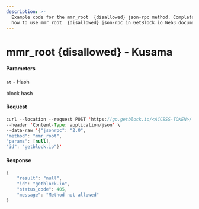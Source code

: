```yaml
---
description: >-
  Example code for the mmr_root  {disallowed} json-rpc method. Сomplete guide on
  how to use mmr_root  {disallowed} json-rpc in GetBlock.io Web3 documentation.
---
```


# mmr\_root {disallowed} - Kusama

#### Parameters

`at` - Hash

block hash

#### Request

```java
curl --location --request POST 'https://go.getblock.io/<ACCESS-TOKEN>/' \
--header 'Content-Type: application/json' \ 
--data-raw '{"jsonrpc": "2.0",
"method": "mmr_root",
"params": [null],
"id": "getblock.io"}'
```

#### Response

```java
{
    "result": "null",
    "id": "getblock.io",
    "status_code": 405,
    "message": "Method not allowed"
}
```
